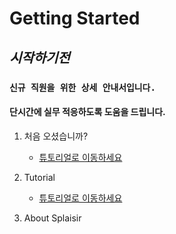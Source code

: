 # Getting Started
## *시작하기전*
### `신규 직원을 위한 상세 안내서입니다.`


#### 단시간에 실무 적응하도록 도움을 드립니다.

1. 처음 오셨습니까?
    - [튜토리얼로 이동하세요](#시작하기전)

3. Tutorial
    - [튜토리얼로 이동하세요](https://mdmanual.vercel.app/tutorial/fo-5-days-trainee-schedule)
4. About Splaisir
